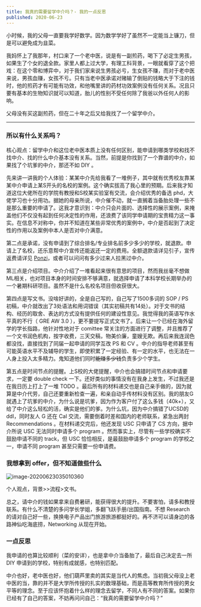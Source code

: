 ```yaml
---
title: 我真的需要留学中介吗？- 我的一点反思
published: 2020-06-23
---
```


小时候，我的父母一直要我学好数学。因为数学学好了虽然不一定能当上镰刀，但是可以避免成为韭菜。

我妈怀上了我那年，村口来了一个老中医，说是有一副煎药，喝下了必定生男孩，如果生了个女的退全款。家里人都上过大学，有理工科背景，一眼就看穿了这个把戏：在这个零和博弈中，对于我们家来说生男孩必亏，生女孩不赚，而对于老中医来说，男孩血赚，女孩不亏。只有当老中医承诺对赌输了倒贴的钱略大于下注的钱时，他的煎药才有可能有功效，和他嘴里讲的药材功效案例没有任何关系。况且只要有基本的生物知识就可以知道，胎儿的性别不受任何除了我爸以外任何人的影响。

父母没有买这副煎药，但在二十年之后又给我找了一个留学中介。

---

### 所以有什么关系吗？

核心观点：留学中介和这位老中医本质上没有任何区别，能申请到哪类学校和找不找中介、找的什么中介基本没有关系。当然，前提是你找到了一个靠谱的中介，如果找了个坑爹的中介，那还不如 DIY 。

先来讲一讲我的个人体验：某某中介先给我看了一堆例子，其中就有优秀校友靠某某中介申请上某S开头的名校的案例。这个确实拔高了我心里的预期。后来我才知道这位大佬所在的学院有教授和S校某实验室有交流，会介绍优秀的备选 phd，大佬学习也十分用功。据她的母亲所说，中介催不动，就一直搁着当备胎处理一些不是那么重要的申请了。这我才意识到：中介只会片面的、选择性的展示案例，来掩盖他们不仅没有起到任何决定性的作用，还浪费了该同学申请期的宝贵精力这一事实。在信息不对称中，你并不知道在某些非常优秀的案例中，中介是否起到了决定性的作用以及案例中本人是否对中介满意。

第二点是承诺，没有申请到了综合排名/专业排名前多少多少的学校，就退款。申请上了名校，还乐意帮中介宣传还能返还一定的费用。全额退款请详见引子，宣传返费请详见 [Ponzi](https://en.wikipedia.org/wiki/Charles_Ponzi)，或者可以问问有多少过来人拉黑过中介。

第三点是介绍项目。中介介绍了一堆看起来很有意思的项目，然而我丝毫不想做ML相关，也对项目本身的时间安排不够满意，就选择申请了本科学校长期举办的一个暑期科研项目。虽然不是什么名校名项目但收获很大。

第四点是写文书。没啥好讲的，全是自己写的，自己写了1500多词的 SOP / PS 初稿，中介就改出了3处语法和用词错误（其实初稿共有14处）。对于文书的结构、经历的取舍、表达的方式没有提供任何的建设性意见。我觉得我的英语写作水平真的不行（ GRE AW 3.0 ），更不要提写正式文书了。后来让一个已经在海外留学的学长指路，他针对性地对于 comittee 常关注的方面进行了调整，并且推荐了一个文书润色机构，按字收费，三天交稿，物美价廉，童嫂无欺。再后来我连润色都没找，直接找到了同届一起申请的同学互改 PS 和 CV 。中介的指导老师甚至有可能英语水平不及辅导的学生，即使积累了一定经验、有一定的水平，也无法在一人身上投入太多精力。鬼知道他们同时~~能赚多少钱~~负责多少个学生。

第五点是时间节点的提醒。上S校的大佬提醒，中介也会搞错时间节点和申请要求，一定要 double check 一下。还好类似的事情没有在我身上发生，不过我还是在我日历上打上了一堆 TODO 。最后所有的材料递交也是自己亲手做的，因为就算是中介代劳，自己还要重新检查一遍，和亲自动手传材料没有区别。我的朋友G就遇上了坑爹的中介，为什么说是坑爹，因为作为客户付了这么多钱（40k+），又给了中介这么轻松的活，确实是他们的爹。为什么坑，因为中介搞错了UCSD的ddl，同时友人 G 还在 Cal 交流，需要倒着时差和国内的老师联系，紧急出两封 Recommendations 。在材料递交完后，他还发现 USC 只申请了 CS 方向，据中介所说 USC 无法同时申请多个 program 。然而事实上，尽管有一些学校确实不鼓励申请不同的 track，但 USC 恰恰相反，是最鼓励申请多个 program 的学校之一，申请不同 program 甚至只需要一份申请费。

### 我想拿到 offer，但不知道做些什么

![image-20200623035010360](https://i.loli.net/2020/06/23/VJnoW7iIYhmaOgM.png)

个人观点，背景>>流程>文书。

总之，请中介的钱如果拿来自费暑研，能获得很大的提升。不要害怕，请多和教授联系。有什么不清楚的多问学长学姐，多翻飞跃手册/出国指南。不想 Research 的请对自己好一些，换换电子产品出门旅游旅游都挺好的。再不济可以请身边的各路神仙吃海底捞，Networking 从现在开始。

### 一点反思

我申请的也算比较顺利（菜的安详），也是拿中介当备胎了，最后自己决定去一所 DIY 申请到的学校，特别有成就感，也特别匹配。

中介也好，老中医也好，他们葫芦里卖的其实是当代人的焦虑。当初我父母没上老中医的当，靠的并不是大学所传授的扎实的数理基础，而是高等教育所传授的男女平等的理念。至于应该怀抱着什么样的理念去留学，不同人有不同的答案。如果你已经有了自己的答案，不妨再问问自己：“我真的需要留学中介吗？”
